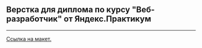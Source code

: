 ## Верстка для диплома по курсу "Веб-разработчик" от Яндекс.Практикум
___

[Ссылка на макет.](https://disk.yandex.ru/d/or69qXttA9wTKA)
